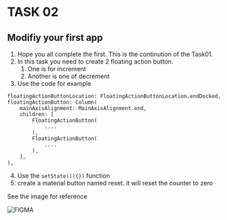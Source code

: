 # TASK 02
## Modifiy your first app

1. Hope you all complete the first. This is the continution of the Task01.
2. In this task you need to create 2 floating action button.
    1. One is for increment
    2. Another is one of decrement
3. Use the code for example
```
floatingActionButtonLocation: FloatingActionButtonLocation.endDocked,
floatingActionButton: Column(
    mainAxisAlignment: MainAxisAlignment.end,
    children: [
        FloatingActionButton(
            ....
        ),
        FloatingActionButton(
            ....
        ),
    ],
),

```
4. Use the `setState((){})` function 
5. create a material button named reset. it will reset the counter to zero


See the image for reference 

![FIGMA](https://user-images.githubusercontent.com/60023855/234262476-ae1b25a4-7b84-41a3-9ebb-5366cbac73e6.png)
